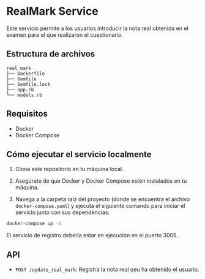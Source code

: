 # RealMark Service

Este servicio permite a los usuarios introducir la nota real obtenida en el examen para el que realizaron el cuestionario.

## Estructura de archivos

```
real_mark
├── Dockerfile
├── Gemfile
├── Gemfile.lock
├── app.rb
└── models.rb

```


## Requisitos

- Docker
- Docker Compose

## Cómo ejecutar el servicio localmente

1. Clona este repositorio en tu máquina local.

2. Asegúrate de que Docker y Docker Compose estén instalados en tu máquina.

3. Navega a la carpeta raíz del proyecto (donde se encuentra el archivo `docker-compose.yaml`) y ejecuta el siguiente comando para iniciar el servicio junto con sus dependencias:

```bash
docker-compose up -d
```
El servicio de registro debería estar en ejecución en el puerto 3005.

## API
- `POST /update_real_mark`: Registra la nota real qeu ha obtenido el usuario.

